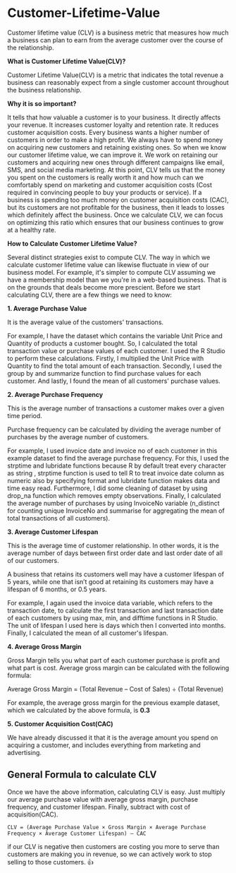 # Customer-Lifetime-Value

Customer lifetime value (CLV) is a business metric that measures how much a business can plan to earn from the average customer over the course of the relationship.

**What is Customer Lifetime Value(CLV)?**

Customer Lifetime Value(CLV) is a metric that indicates the total revenue a business can reasonably expect from a single customer account throughout the business relationship.

**Why it is so important?**

It tells that how valuable a customer is to your business. It directly affects your revenue. It increases customer loyalty and retention rate. It reduces customer acquisition costs. Every business wants a higher number of customers in order to make a high profit. We always have to spend money on acquiring new customers and retaining existing ones. So when we know our customer lifetime value, we can improve it. We work on retaining our customers and acquiring new ones through different campaigns like email, SMS, and social media marketing. At this point, CLV tells us that the money you spent on the customers is really worth it and how much can we comfortably spend on marketing and customer acquisition costs (Cost required in convincing people to buy your products or service). If a business is spending too much money on customer acquisition costs (CAC), but its customers are not profitable for the business, then it leads to losses which definitely affect the business. Once we calculate CLV, we can focus on optimizing this ratio which ensures that our business continues to grow at a healthy rate.

**How to Calculate Customer Lifetime Value?**

Several distinct strategies exist to compute CLV. The way in which we calculate customer lifetime value can likewise fluctuate in view of our business model. For example, it's simpler to compute CLV assuming we have a membership model than we you're in a web-based business. That is on the grounds that deals become more prescient. Before we start calculating CLV, there are a few things we need to know:

**1. Average Purchase Value**

It is the average value of the customers' transactions.

For example, I have the dataset which contains the variable Unit Price and Quantity of products a customer bought. So, I calculated the total transaction value or purchase values of each customer. I used the R Studio to perform these calculations. Firstly, I multiplied the Unit Price with Quantity to find the total amount of each transaction. Secondly, I used the group by and summarize function to find purchase values for each customer. And lastly, I found the mean of all customers' purchase values.

**2. Average Purchase Frequency**

This is the average number of transactions a customer makes over a given time period.

Purchase frequency can be calculated by dividing the average number of purchases by the average number of customers.

For example, I used invoice date and invoice no of each customer in this example dataset to find the average purchase frequency. For this, I used the strptime and lubridate functions because R by default treat every character as string , strptime function is used to tell R to treat invoice date column as numeric also by specifying format and lubridate function makes data and time easy read. Furthermore, I did some cleaning of dataset by using drop_na function which removes empty observations. Finally, I calculated the average number of purchases by using InvoiceNo variable (n_distinct for counting unique InvoiceNo and summarise for aggregating the mean of total transactions of all customers).

 **3. Average Customer Lifespan**

This is the average time of customer relationship. In other words, it is the average number of days between first order date and last order date of all of our customers.

A business that retains its customers well may have a customer lifespan of 5 years, while one that isn’t good at retaining its customers may have a lifespan of 6 months, or 0.5 years.

For example, I again used the invoice data variable, which refers to the transaction date, to calculate the first transaction and last transaction date of each customers by using max, min, and difftime functions in R Studio. The unit of lifespan I used here is days which then I converted into months. Finally, I calculated the mean of all customer's lifespan.

**4. Average Gross Margin**

Gross Margin tells you what part of each customer purchase is profit and what part is cost. Average gross margin can be calculated with the following formula:

Average Gross Margin = (Total Revenue – Cost of Sales) ÷ (Total Revenue)

For example, the average gross margin for the previous example dataset, which we calculated by the above formula, is **0.3**

**5. Customer Acquisition Cost(CAC)**

We have already discussed it that it is the average amount you spend on acquiring a customer, and includes everything from marketing and advertising.

## General Formula to calculate CLV

Once we have the above information, calculating CLV is easy. Just multiply our average purchase value with average gross margin, purchase frequency, and customer lifespan. Finally, subtract with cost of acquisition(CAC).

`CLV = (Average Purchase Value × Gross Margin × Average Purchase Frequency × Average Customer Lifespan) – CAC`

if our CLV is negative then customers are costing you more to serve than customers are making you in revenue, so we can actively work to stop selling to those customers. :+1:

